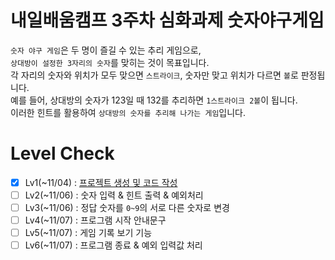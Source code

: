 # 내일배움캠프 3주차 심화과제 숫자야구게임
`숫자 야구 게임`은 두 명이 즐길 수 있는 추리 게임으로,    
`상대방이 설정한 3자리의 숫자`를 맞히는 것이 목표입니다.   
각 자리의 숫자와 위치가 모두 맞으면 `스트라이크`, 숫자만 맞고 위치가 다르면 `볼`로 판정됩니다.   
예를 들어, 상대방의 숫자가 123일 때 132를 추리하면 `1스트라이크 2볼`이 됩니다.  
이러한 힌트를 활용하여 `상대방의 숫자를 추리해 나가는 게임`입니다.

# Level Check
- [x] Lv1(~11/04) : [프로젝트 생성 및 코드 작성](https://github.com/hamsik22/NBC_3W_NumBall/pull/1)
- [ ] Lv2(~11/06) : 숫자 입력 & 힌트 출력 & 예외처리
- [ ] Lv3(~11/06) : 정답 숫자를 `0~9`의 서로 다른 숫자로 변경
- [ ] Lv4(~11/07) : 프로그램 시작 안내문구
- [ ] Lv5(~11/07) : 게임 기록 보기 기능
- [ ] Lv6(~11/07) : 프로그램 종료 & 예외 입력값 처리
